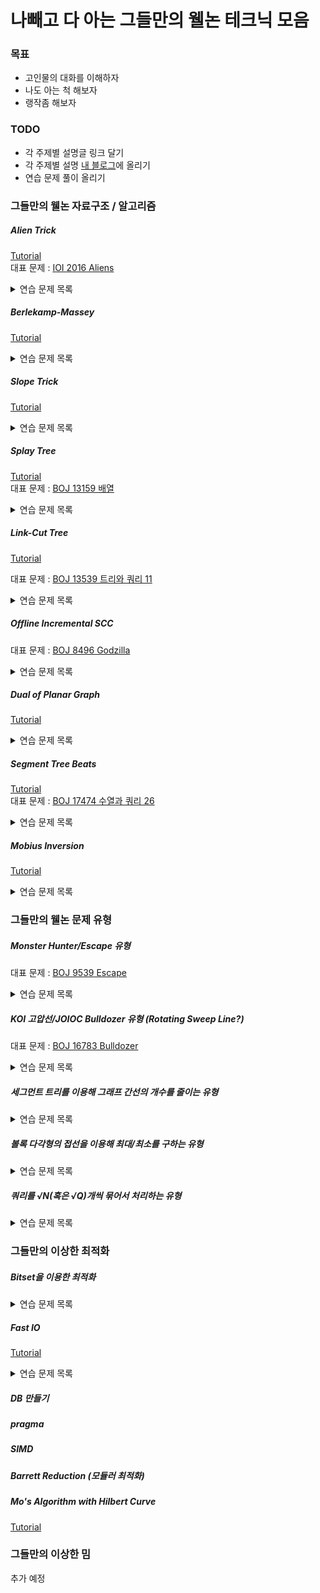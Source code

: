 # 나빼고 다 아는 그들만의 웰논 테크닉 모음

### 목표

* 고인물의 대화를 이해하자
* 나도 아는 척 해보자
* 랭작좀 해보자

### TODO

* 각 주제별 설명글 링크 달기
* 각 주제별 설명 [내 블로그](https://justicehui.github.io)에 올리기
* 연습 문제 풀이 올리기



### 그들만의 웰논 자료구조 / 알고리즘

##### Alien Trick

[Tutorial]( https://koosaga.com/243 )<br>대표 문제 : <a href = "https://oj.uz/problem/view/IOI16_aliens">IOI 2016 Aliens</a>

<details markdown="1">
<summary>연습 문제 목록</summary>
<a href = "http://icpc.me/16191">BOJ 16191 Utillitarianism</a><br>
<a href = "http://icpc.me/17439">BOJ 17439 꽃집</a><br>
<a href = "https://codeup.kr/problem.php?id=2790">CodeUp 2790 비트 빠개기</a><br>
<a href = "https://codeforces.com/contest/1279/problem/F">Edu CF 79 F</a>
</details>

##### Berlekamp-Massey

[Tutorial]( https://koosaga.com/231 )

<details markdown="1">
<summary>연습 문제 목록</summary>
<a href = "http://icpc.me/12916">BOJ 12916 K-Path</a><br>
<a href = "http://icpc.me/14559">BOJ 14559 Protocol</a><br>
<a href = "http://icpc.me/12797">BOJ 12797 연금술</a><br>
<a href = "http://icpc.me/13727">BOJ 13727 5차원 구사과 초콜릿</a>
</details>

##### Slope Trick

[Tutorial]( https://jwvg0425-ps.tistory.com/98 )

<details markdown="1">
<summary>연습 문제 목록</summary>
<a href = "http://icpc.me/13323">BOJ13323 BOJ 수열 1</a><br>
<a href = "http://icpc.me/12736">BOJ 12736 Fireworks</a>
</details>

##### Splay Tree

[Tutorial]( https://cubelover.tistory.com/10 )<br>대표 문제 : <a href = "http://icpc.me/13159">BOJ 13159 배열</a>

<details markdown="1">
<summary>연습 문제 목록</summary>
<a href = "http://icpc.me/3444">BOJ 3444 Robotic Sort</a><br>
<a href = "http://icpc.me/16994">BOJ 16994 로프와 쿼리</a>
</details>

##### Link-Cut Tree

[Tutorial](https://imeimi.tistory.com/category/%EC%9E%90%EB%A3%8C%EA%B5%AC%EC%A1%B0/Link%20Cut%20Tree)

대표 문제 : <a href = "http://icpc.me/13539">BOJ 13539 트리와 쿼리 11</a>

<details markdown="1">
<summary>연습 문제 목록</summary>
<a href = "http://icpc.me/18861">BOJ 18861 가슴 속에 무엇인가</a><br>
<a href = "http://icpc.me/10724">BOJ 10724 판게아 2</a><br>
<a href = "http://icpc.me/18374">BOJ 18374 함수의 맛</a>
</details>

##### Offline Incremental SCC

대표 문제 : <a href = "http://icpc.me/8496">BOJ 8496 Godzilla</a>

<details markdown="1">
<summary>연습 문제 목록</summary>
<a href = "http://jungol.co.kr/bbs/board.php?bo_table=pbank&wr_id=2992">Jungol 3643 유명한 소 2</a>
</details>

##### Dual of Planar Graph

[Tutorial]( https://algoshitpo.github.io/2020/03/23/dual/ )

<details markdown="1">
<summary>연습 문제 목록</summary>
<a href = "http://icpc.me/15308">BOJ 15308 비밀 요원</a><br>
<a href = "http://icpc.me/13145">BOJ 13145 Masonry Bridge</a><br>
<a href = "http://icpc.me/17442">BOJ 17442 삼분 그래프</a>
<a href = "http://icpc.me/18941">BOJ 18941 평면그래프와 게임</a>
</details>

##### Segment Tree Beats

[Tutorial]( https://www.secmem.org/blog/2019/10/19/Segment-Tree-Beats/ )<br>대표 문제 : [BOJ 17474 수열과 쿼리 26](http://icpc.me/17474)

<details markdown="1">
<summary>연습 문제 목록</summary>
<a href = "http://icpc.me/17476">BOJ 17476 수열과 쿼리 28</a><br>
<a href = "http://icpc.me/17473">BOJ 17473 수열과 쿼리 25</a>
</details>

##### Mobius Inversion

[Tutorial](https://ahgus89.github.io/algorithm/M%C3%B6bius-inversion/)

<details markdown="1">
<summary>연습 문제 목록</summary>
<a href = "http://icpc.me/11691">BOJ 11691 LCM(i, j)</a><br>
<a href = "http://icpc.me/14860">BOJ 14860 GCD 곱</a><br>
<a href = "http://icpc.me/14861">BOJ 14861 LCM 더하기</a><br>
<a href = "http://icpc.me/16409">BOJ 16409 Coprime Integers</a>
</details>



### 그들만의 웰논 문제 유형

##### Monster Hunter/Escape 유형

대표 문제 : <a href = "http://icpc.me/9539">BOJ 9539 Escape</a>

<details markdown="1">
<summary>연습 문제 목록</summary>
<a href = "http://icpc.me/18596">BOJ 18596 Monster Hunter</a><br>
<a href = "http://icpc.me/17590">BOJ 17590 Prospecting</a><br>
<a href = "http://icpc.me/1763">BOJ 1763 트리 색칠</a><br>
<a href = "https://atcoder.jp/contests/agc023/tasks/agc023_f">AGC 023 F 01 on tree</a>
</details>

##### KOI 고압선/JOIOC Bulldozer 유형 (Rotating Sweep Line?)

대표 문제 : <a href = "http://icpc.me/16783">BOJ 16783 Bulldozer</a>

<details markdown="1">
<summary>연습 문제 목록</summary>
<a href = "http://icpc.me/17625">BOJ 17625 고압선</a><br>
<a href = "http://icpc.me/3121">BOJ 3121 빨간점, 파란점</a><br>
<a href = "http://icpc.me/9484">BOJ 9484 최대삼각형, 최소삼각형</a>
</details>

##### 세그먼트 트리를 이용해 그래프 간선의 개수를 줄이는 유형

<details markdown="1">
<summary>연습 문제 목록</summary>
<a href = "http://icpc.me/18193">BOJ 18193 비행기 타고 가요</a><br>
<a href = "https://atcoder.jp/contests/arc069/tasks/arc069_d">ARC 069 F flags</a><br>
<a href = "http://icpc.me/8274">BOJ 8274 Journeys</a>
<a href = "http://icpc.me/18362">BOJ 18362 Desert</a>
</details>

##### 볼록 다각형의 접선을 이용해 최대/최소를 구하는 유형

<details markdown="1">
<summary>연습 문제 목록</summary>
<a href = "http://icpc.me/5257">BOJ 5257 timeismoney</a><br>
<a href = "http://icpc.me/18190">BOJ 18190 촛불과 그림자</a>
</details>

##### 쿼리를 √N(혹은 √Q)개씩 묶어서 처리하는 유형

<details markdown="1">
<summary>연습 문제 목록</summary>
<a href = "http://icpc.me/17635">BOJ 17635 다리</a><br>
<a href = "http://icpc.me/13516">BOJ 13516 트리와 쿼리 7</a>
</details>




### 그들만의 이상한 최적화

##### Bitset을 이용한 최적화

<details markdown="1">
<summary>연습 문제 목록</summary>
<a href = "http://icpc.me/18439">BOJ 18439 LCS 6</a>
</details>

##### Fast IO

[Tutorial](https://cgiosy.github.io/posts/c-c-%EC%9D%98-%EC%9E%85%EC%B6%9C%EB%A0%A5-%EB%B0%A9%EC%8B%9D-%EC%A0%95%EB%A6%AC-%EA%B7%B8%EB%A6%AC%EA%B3%A0-fast-io)

<details markdown="1">
<summary>연습 문제 목록</summary>
<a href = "http://icpc.me/11921">BOJ 11921 0.1</a><br>
<a href = "http://icpc.me/18702">BOJ 18702 Array Queries (수열과 쿼리 28 + FastIO)</a>
</details>

##### DB 만들기

##### pragma

##### SIMD

##### Barrett Reduction (모듈러 최적화)

##### Mo's Algorithm with Hilbert Curve

[Tutorial]( https://tamref.com/97 )




### 그들만의 이상한 밈

추가 예정
